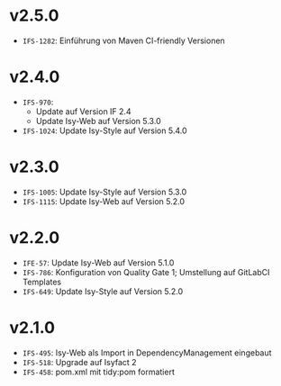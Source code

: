 # v2.5.0
- `IFS-1282`: Einführung von Maven CI-friendly Versionen

# v2.4.0
- `IFS-970`:
    - Update auf Version IF 2.4
    - Update Isy-Web auf Version 5.3.0
- `IFS-1024`: Update Isy-Style auf Version 5.4.0

# v2.3.0
- `IFS-1005`: Update Isy-Style auf Version 5.3.0
- `IFS-1115`: Update Isy-Web auf Version 5.2.0

# v2.2.0
- `IFE-57`: Update Isy-Web auf Version 5.1.0
- `IFS-786`: Konfiguration von Quality Gate 1; Umstellung auf GitLabCI Templates
- `IFS-649`: Update Isy-Style auf Version 5.2.0

# v2.1.0
- `IFS-495`: Isy-Web als Import in DependencyManagement eingebaut
- `IFS-518`: Upgrade auf Isyfact 2
- `IFS-458`: pom.xml mit tidy:pom formatiert
